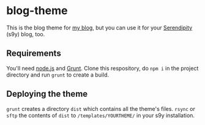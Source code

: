 # blog-theme

This is the blog theme for [my blog](http://yellowled.de), but you can use it for your [Serendipity](http://s9y.org) (s9y) blog, too.

## Requirements

You'll need [node.js](http://nodejs.org) and [Grunt](http://gruntjs.com). Clone this respository, do `npm i` in the project directory and run `grunt` to create a build.

## Deploying the theme

`grunt` creates a directory `dist` which contains all the theme's files. `rsync` or `sftp` the contents of `dist` to `/templates/YOURTHEME/` in your s9y installation.
